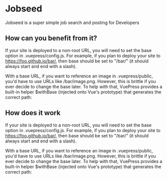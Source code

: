 # Jobseed
Jobseed is a super simple job search and posting for Developers

## How can you benefit from it?
If your site is deployed to a non-root URL, you will need to set the base option in .vuepress/config.js. For example, if you plan to deploy your site to https://foo.github.io/bar/, then base should be set to "/bar/" (it should always start and end with a slash).

With a base URL, if you want to reference an image in .vuepress/public, you'd have to use URLs like /bar/image.png. However, this is brittle if you ever decide to change the base later. To help with that, VuePress provides a built-in helper $withBase (injected onto Vue's prototype) that generates the correct path:

## How does it work

If your site is deployed to a non-root URL, you will need to set the base option in .vuepress/config.js. For example, if you plan to deploy your site to https://foo.github.io/bar/, then base should be set to "/bar/" (it should always start and end with a slash).

With a base URL, if you want to reference an image in .vuepress/public, you'd have to use URLs like /bar/image.png. However, this is brittle if you ever decide to change the base later. To help with that, VuePress provides a built-in helper $withBase (injected onto Vue's prototype) that generates the correct path:
